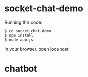 # socket-chat-demo

Running this code:

    $ cd socket-chat-demo
    $ npm install
    $ node app.js
    
In your browser, open localhost:
# chatbot
